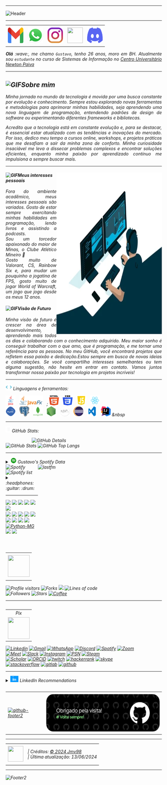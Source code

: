 <!--- Olá, esse é meu readme, fique à vontade para utilizá-lo como quiser! --> 

-----

<div>
<img align="center" alt="Header" src=""
""
"/>
</div>


-----

<div align="center">
<table>
<tr>
 <td align="center" colspan="11"></td>
</tr> 
<tr>
<td><a href="mailto:gustavoandrade2598@gmail.com" target="_blank"><img src="https://github.com/jmv98/jmv98/blob/main/img/gmail3.png?raw=true" width="50px" height="50px"/></a>
</td>
<td><a href="https://wa.link/9blocs" target="_blank"><img src="https://github.com/jmv98/jmv98/blob/main/img/wpp2.png?raw=true" width="50px" height="50px"/></a>
</td>
<td><a href="https://www.instagram.com/__andrde/" target="_blank"><img src="https://github.com/jmv98/jmv98/blob/main/img/insta2.png?raw=true" width="50px" height="50px"/></a>
</td>
<td><a href="https://www.linkedin.com/in/gustavo-luiz-andrade-costa//" target="_blank"><img src="https://github.com/jmv98/jmv98/assets/150188099/617b1f2f-5148-4db1-ab90-f8d9d1a1a78f" width="50px" height="50px"/></a>
</td>
<td><a href="https://discordapp.com/users/596849345958117400" target="_blank"><img src="https://github.com/jmv98/jmv98/blob/main/img/discord2.png?raw=true" width="50px" height="50px"/></a>
</td>
</tr>
<tr>
 <td align="center" colspan="11"></td>
</tr> 
</table>

</div>
<div align="justify">
<i><b>Olá</b> :wave:, me chamo <code>Gustavo</code>, tenho 26 anos, moro em BH. Atualmente sou <code>estudante</code> no curso de Sistemas de Informação no <a href="https://newtonpaiva.br/" target="_blank">Centro Universitário Newton Paiva</a>
</div>

-----

<h2><img height="20" alt="GIF" alt="GIF" src="https://github.com/jmv98/jmv98/blob/main/img/soulgem.gif?raw=true"/>Sobre mim</h2>

<div align="justify">
<p>
Minha jornada no mundo da tecnologia é movida por uma busca constante por evolução e conhecimento. Sempre estou explorando novas ferramentas e metodologias para aprimorar minhas habilidades, seja aprendendo uma nova linguagem de programação, entendendo padrões de design de software ou experimentando diferentes frameworks e bibliotecas. <br />

Acredito que a tecnologia está em constante evolução e, para se destacar, é essencial estar atualizado com as tendências e inovações do mercado. Por isso, dedico meu tempo a cursos online, workshops, e projetos práticos que me desafiam a sair da minha zona de conforto. Minha curiosidade insaciável me leva a dissecar problemas complexos e encontrar soluções eficientes, enquanto minha paixão por aprendizado contínuo me impulsiona a sempre buscar mais.
</p>
</div>

-----

<div>
<div>
<img align="right" alt="GIF" src="https://github.com/jmv98/jmv98/blob/main/img/dev.gif?raw=true" width="340px" height="520px"/>
</div>

<h4><img height="20" alt="GIF" src="https://github.com/jmv98/jmv98/assets/150188099/54094290-8363-4415-a401-4565a7020204"/>Meus interesses pessoais</h4>
<div align="justify">
<p> 
Fora do ambiente acadêmico, meus interesses pessoais são variados. Gosto de estar sempre exercitando minhas habilidades em programação, lendo livros e assistindo a podcasts.<br /> 
Sou um torcedor apaixonado do maior de Minas, o Clube Atlético Mineiro 🐔 <br />
Gosto muito de Valorant, CS, Rainbow Six e, para mudar um pouquinho a jogatina de FPS, gosto muito de jogar World of Warcraft, um jogo que jogo desde os meus 12 anos. <br />

<h4><img height="20" alt="GIF" src="https://github.com/jmv98/jmv98/assets/150188099/54094290-8363-4415-a401-4565a7020204"/>Visão de Futuro</h4>
<p> Minha visão de futuro é crescer na área de desenvolvimento, aprendendo mais todos os dias e colaborando com o conhecimento adquirido. Meu maior sonho é conseguir trabalhar com o que amo, que é programação, e me tornar uma referência para as pessoas.
No meu GitHub, você encontrará projetos que refletem essa paixão e dedicação.Estou sempre em busca de novas ideias e colaborações. Se você compartilha interesses semelhantes ou tem alguma sugestão, não hesite em entrar em contato. Vamos juntos transformar nossa paixão por tecnologia em projetos incríveis!


</p>
</div>
</div>

-----

<div>

<img height="20" alt="GIF" src="https://github.com/jmv98/jmv98/blob/main/img/skills.gif?raw=true"/>&nbsp;Linguagens e ferramentas:

<code><a href="https://www.java.com/pt-BR/" target="_blank"><img width="32" height="32" src="https://github.com/jmv98/jmv98/blob/main/img/java.png?raw=true"/></a></code>
&nbsp; 
<code><a href="https://openjfx.io/" target="_blank"><img height="32" src="https://github.com/jmv98/jmv98/blob/main/img/javafx.png?raw=true"/></a></code>
&nbsp; ;
<code><a href="https://www.w3schools.com/html/" target="_blank"><img width="32" height="32" src="https://github.com/jmv98/jmv98/blob/main/img/html.svg?raw=true"/></a></code>
&nbsp; 
<code><a href="https://www.w3schools.com/css/" target="_blank"><img width="32" height="32" src="https://github.com/jmv98/jmv98/blob/main/img/css.svg?raw=true"/></a></code>
&nbsp; 
<code><a href="https://www.w3schools.com/js/" target="_blank"><img width="32" height="32" src="https://github.com/jmv98/jmv98/blob/main/img/js.png?raw=true"/></a></code>
&nbsp; 
<code><a href="https://pt-br.reactjs.org/" target="_blank"><img width="32" height="32" src="https://github.com/jmv98/jmv98/blob/main/img/react.png?raw=true"/></a></code>
&nbsp;  
<code><a href="https://www.mysql.com/" target="_blank"><img width="32" height="32" src="https://github.com/jmv98/jmv98/blob/main/img/mysql.png?raw=true"/></a></code>
&nbsp; 
<code><a href="https://www.postgresql.org/" target="_blank"><img width="32" height="32" src="https://github.com/jmv98/jmv98/blob/main/img/postgresql.png?raw=true"/></a></code>
&nbsp; 
<code><a href="https://www.mongodb.com/pt-br" target="_blank"><img width="32" height="32" src="https://github.com/jmv98/jmv98/blob/main/img/mongodb.png?raw=true"/></a></code>
&nbsp; 
<code><a href="https://nodejs.org/en/" target="_blank"><img width="32" height="32" src="https://github.com/jmv98/jmv98/blob/main/img/nodejs.png?raw=true"/></a></code>
&nbsp;
<code><a href="https://nextjs.org/" target="_blank"><img width="32" height="32" src="https://github.com/jmv98/jmv98/blob/main/img/nextjs.png?raw=true"/></a></code>
&nbsp;
<code><a href="https://www.eclipse.org/downloads/" target="_blank"><img width="32" height="32" src="https://github.com/jmv98/jmv98/blob/main/img/eclipse.png?raw=true"/></a></code>
&nbsp; 
<code><a href="https://code.visualstudio.com/" target="_blank"><img width="32" height="32" src="https://github.com/vhvaz/vhvaz/blob/main/img/vs.png?raw=true"/></a></code>
&nbsp;
<code><a href="https://www.jetbrains.com/idea/" target="_blank"><img width="32" height="32" src="https://github.com/vhvaz/vhvaz/blob/main/img/intellij.png?raw=true"/></a></code>
&nbsp

-----

<img height="20" alt="GIF" src="https://github.com/jmv98/jmv98/blob/main/img/graphic.gif?raw=true"/>GitHub Stats:

<div>
<img align="right" alt="GitHub Details" width="420px" src="http://github-profile-summary-cards.vercel.app/api/cards/profile-details?username=jmv98&theme=github_dark"/>
<!--- <img alt="GitHub Commits" width="200px" src="http://github-profile-summary-cards.vercel.app/api/cards/productive-time?username=jmv98&theme=github_dark"/> -->
<img alt="GitHub Stats" width="200px" src="http://github-profile-summary-cards.vercel.app/api/cards/stats?username=jmv98&theme=github_dark"/>
<img alt="GitHub Top Langs" width="200px" src="http://github-profile-summary-cards.vercel.app/api/cards/repos-per-language?username=jmv98&theme=github_dark"/>
</div>

-----

<div>
<div>
<details>
<summary><img height="20" alt="GIF" src="https://github.com/jmv98/jmv98/blob/main/img/spotify.gif?raw=true"/> Gustavo's Spotify Data</summary>
<img src="https://data-card-for-spotify.herokuapp.com/api/card?user_id=22lih5eniohc7dawfxohlo7wy" alt="Data Card for Spotify">
</details>
</div>
<div>
<!-- <a href="https://twitter.com/joaoaramuni" target="_blank"><img align="right" width="400px" height="270px" alt="tweets" src="https://github-readme-twitter.gazf.vercel.app/api?id=joaoaramuni"/></a> -->
<a href="https://www.last.fm/pt/user/joaoaramuni" target="_blank"><img align="right" width="400px" height="270px" alt="lastfm" src="https://lastfm-recently-played.vercel.app/api?user=joaoaramuni&width=400"/></a>
</div>
<div>
<img alt="Spotify" width="200px" height="270px" src="https://spotify-github-profile.vercel.app/api/view?uid=22lih5eniohc7dawfxohlo7wy&cover_image=true&theme=default"/> &nbsp; &nbsp; 
<img alt="Spotify list" width="200px" height="270px" src="https://spotify-recently-played-readme.vercel.app/api?user=22lih5eniohc7dawfxohlo7wy&count=10"/>
</div>
<div>
<details>
<summary>:headphones: :guitar: :drum:</summary>

[Charlie Brown Jr. - Céu Azul Ao Vivo - Chegou Quem Faltava](https://github.com/jmv98/jmv98/assets/58268075/c6568311-54c8-4c00-aced-26aacd69f8a1)

</details>
</div>
</div>

-----

<div>
<table align="right">
<tr>
 <td align="center" colspan="1"></td>
</tr> 
<tr>
<td><a href="https://pythonmg.github.io/" target="_blank"><img src="https://github.com/jmv98/jmv98/blob/main/img/pythonmg.png?raw=true" width="70px" height="70px"/></a></td>
</tr>
<tr>
 <td align="center" colspan="1"></td>
</tr> 
</table>
<img src="https://img.shields.io/badge/Python-Expert-blue?logo=Python"/>
<img src="https://img.shields.io/badge/Java-Expert-blue"/>
<img src="https://img.shields.io/badge/C-Enthusiast-blue"/>
<img src="https://img.shields.io/badge/TDD-Advocate-blue"/>
<img src="https://img.shields.io/badge/Clean%20Code-Evangelist-blue"/>
<img src="https://img.shields.io/badge/Open%20Source-Lover-blue?logo=opensourceinitiative"/>
<br />
<img src="https://img.shields.io/badge/Flask-Dev-blue?logo=Flask"/>
<img src="https://img.shields.io/badge/FastAPI-Dev-blue?logo=FastAPI"/>
<img src="https://img.shields.io/badge/JavaScript-Dev-blue?logo=javascript"/>
<img src="https://img.shields.io/badge/Node.js-Dev-blue?logo=Node.js"/>
<img src="https://img.shields.io/badge/Next.js-Dev-blue?logo=Next.js"/>
<img src="https://img.shields.io/badge/AWS-Dev-blue?logo=amazonaws"/>
<img src="https://img.shields.io/badge/Docker-Dev-blue?logo=docker"/>
<img src="https://img.shields.io/badge/Grafana-Dev-blue?logo=grafana"/>
<img src="https://img.shields.io/badge/New%20Relic-Dev-blue?logo=newrelic"/>
<a href="https://github.com/pythonmg" target="_blank"><img alt="Python-MG" src="https://img.shields.io/badge/Siga%20a%20comunidade%20mineira%20de%20python%3A-Python--MG-blue?logo=Python"/></a>
<img src="https://img.shields.io/badge/OS-macOS-informational?logo=apple&logoColor=white"/>
<img src="https://img.shields.io/badge/OS-Linux-informational?logo=linux&logoColor=white"/>
<br />
<img alt="Profile visitors" src="https://komarev.com/ghpvc/?username=jmv98"/>
<img alt="Forks" src="https://img.shields.io/github/forks/jmv98/jmv98?logo=git"/>
<a href="https://stars.github.com/nominate/" target="_blank"><img src="https://img.shields.io/static/v1?label=%F0%9F%8C%9F&message=If%20useful&color=blue"/></a>
<img alt="Lines of code" src="https://img.shields.io/badge/Somando--se%20os%20reposit%C3%B3rios%3A-%2B100%20mil%20linhas%20de%20c%C3%B3digo%20compartilhadas-blue?logo=GitHub"/>
<br />
<img alt="Followers" src="https://img.shields.io/github/followers/jmv98?style=social"/>
<img alt="Stars" src="https://img.shields.io/github/stars/jmv98?style=social"/>
<a href="https://github.com/jmv98/jmv98/blob/main/img/pix10.png?raw=true" target="_blank"><img alt="Coffee" src="https://img.shields.io/badge/Buy%20me%20a%20coffee-white?logo=buymeacoffee&logoColor=black"/></a>
</div>

-----

<div>
<table align="right">
<tr>
 <td align="center" colspan="1">Pix</td>
</tr> 
<tr>
<td><img src="https://github.com/jmv98/jmv98/blob/main/img/qrcode-pix.png?raw=true" width="70px" height="70px"/></td>
</tr>
</table>
<a href="https://www.linkedin.com/in/jmv98/" target="_blank"><img alt="Linkedin" src="https://img.shields.io/badge/LinkedIn-0077B5?style=for-the-badge&logo=linkedin&logoColor=white"/></a>
<a href="mailto:jmv98@gmail.com" target="_blank"><img alt="Gmail" src="https://img.shields.io/badge/Gmail-D14836?style=for-the-badge&logo=gmail&logoColor=white"/></a>
<a href="https://wa.me/5531980402103" target="_blank"><img alt="WhatsApp" src="https://img.shields.io/badge/WhatsApp-25D366?style=for-the-badge&logo=whatsapp&logoColor=white"/></a>
<a href="https://discordapp.com/users/959151773728251914" target="_blank"><img alt="Discord" src="https://img.shields.io/badge/Discord-7289DA?style=for-the-badge&logo=discord&logoColor=white"/></a>
<a href="https://open.spotify.com/user/22lih5eniohc7dawfxohlo7wy?si=45c49575a1ba4cb7" target="_blank"><img alt="Spotify" src="https://img.shields.io/badge/Spotify-1ED760?&style=for-the-badge&logo=spotify&logoColor=white"/></a>
<a href="https://us05web.zoom.us/j/2425760565?pwd=aDR1L3RRY2x4U09iWDVTRWxxMjdmQT09" target="_blank"><img alt="Zoom" src="https://img.shields.io/badge/Zoom-2D8CFF?style=for-the-badge&logo=zoom&logoColor=white"/></a><br />
<a href="https://meet.google.com/ova-vvcq-hbx" target="_blank"><img alt="Meet" src="https://img.shields.io/badge/Google%20Meet-00897B?style=for-the-badge&logo=google-meet&logoColor=white"/></a>
<a href="https://slack.com/app_redirect?channel=UVD9N6VCL" target="_blank"><img alt="Slack" src="https://img.shields.io/badge/Slack-4A154B?style=for-the-badge&logo=slack&logoColor=white"/></a>
<a href="https://www.instagram.com/jmv98/" target="_blank"><img alt="Instagram" src="https://img.shields.io/badge/Instagram-E4405F?style=for-the-badge&logo=instagram&logoColor=white"/></a>
<a href="https://www.playstation.com/pt-br/support/account/add-friends-psn/" target="_blank"><img alt="PSN" src="https://img.shields.io/badge/PlayStation-003791?style=for-the-badge&logo=playstation&logoColor=white"/></a>
<a href="https://steamcommunity.com/id/jmv98/" target="_blank"><img alt="Steam" src="https://img.shields.io/badge/Steam-000000?style=for-the-badge&logo=steam&logoColor=white"/></a><br />
<a href="https://scholar.google.com.br/citations?user=OARYxSYAAAAJ&hl=pt-BR&oi=ao" target="_blank"><img alt="Scholar" src="https://img.shields.io/badge/Google_Scholar-4285F4?style=for-the-badge&logo=google-scholar&logoColor=white"/></a>
<a href="https://orcid.org/
0000-0001-7538-5927" target="_blank"><img alt="ORCID" src="https://img.shields.io/badge/orcid-A6CE39?style=for-the-badge&logo=orcid&logoColor=white"/></a>
<a href="https://www.twitch.tv/jmv98" target="_blank"><img alt="twitch" src="https://img.shields.io/badge/Twitch-9146FF?style=for-the-badge&logo=twitch&logoColor=white"/></a>
<a href="https://www.hackerrank.com/jmv98" target="_blank"><img alt="hackerrank" src="https://img.shields.io/badge/-Hackerrank-2EC866?style=for-the-badge&logo=HackerRank&logoColor=white"/></a>
<a href="https://join.skype.com/invite/dcKhOAFaJ5cz" target="_blank"><img alt="skype" src="https://img.shields.io/badge/Skype-00AFF0?style=for-the-badge&logo=skype&logoColor=white"/></a>
<br />
<a href="https://stackoverflow.com/users/22206141/aramuni" target="_blank"><img alt="stackoverflow" src="https://img.shields.io/badge/Stack_Overflow-FE7A16?style=for-the-badge&logo=stack-overflow&logoColor=white"/></a>
<a href="https://gitlab.com/jmv98" target="_blank"><img alt="gitlab" src="https://img.shields.io/badge/GitLab-330F63?style=for-the-badge&logo=gitlab&logoColor=white"/></a>
<a href="https://github.com/jmv98" target="_blank"><img alt="github" src="https://img.shields.io/badge/GitHub-100000?style=for-the-badge&logo=github&logoColor=white"/></a>
</div>

-----

<div>
<details>
<summary><img height="20" alt="GIF" src="https://github.com/jmv98/jmv98/blob/main/img/linkedin2.gif?raw=true"/> LinkedIn Recommendations</summary>
<div>
<table>
<tr>
 <td align="center" colspan="1"></td>
</tr> 
<tr>
<td>
<img align="center" src="https://github.com/jmv98/jmv98/blob/main/img/R1.png?raw=true" alt="R1"/>
</td>
</tr>
<tr>
<td>
<img align="center" src="https://github.com/jmv98/jmv98/blob/main/img/R2.png?raw=true" alt="R2"/>
</td>
</tr>
<tr>
<td>
<img align="center" src="https://github.com/jmv98/jmv98/blob/main/img/R3.png?raw=true" alt="R3"/>
</td>
</tr>
<tr>
<td>
<img align="center" src="https://github.com/jmv98/jmv98/blob/main/img/R4.png?raw=true" alt="R4"/>
</td>
</tr>
<tr>
<td>
<img align="center" src="https://github.com/jmv98/jmv98/blob/main/img/R5.png?raw=true" alt="R5"/>
</td>
</tr>
<tr>
<td>
<img align="center" src="https://github.com/jmv98/jmv98/blob/main/img/R6.png?raw=true" alt="R6"/>
</td>
</tr>
<tr>
 <td align="center" colspan="1"></td>
</tr> 
</table>
</div>
</details>
</div>

<div align="center">

```text

```                                        

</div>
<div>
<table>
<tr>
 <td align="center" colspan="2"></td>
</tr> 
<tr>
<td>
<a href="mailto:jmv98@gmail.com" target="_blank"><img align="center" width="400px" height="120px" src="https://github.com/jmv98/jmv98/blob/main/img/githubfooter2.png?raw=true" alt="github-footer2"/></a>
</td>
<td>
<a href="https://github.com/jmv98" target="_blank"><img align="center" width="400px" height="120px" src="https://github.com/jmv98/jmv98/blob/main/img/githubfooter1.png?raw=true" alt="github-footer1"/></a>
</td>
</tr>
<tr>
 <td align="center" colspan="2"></td>
</tr> 
</table>
</div>

-----

<div>
<table align="center">
<tr>
 <td align="center" colspan="2"></td>
</tr> 
<tr>
<td>
<a href="https://github.com/jmv98" target="_blank"><img src="https://github.com/jmv98/jmv98/blob/main/img/logo.png?raw=true" width="50px" height="50px"/></a>
</td>
<td>
| Créditos: <a href="https://github.com/jmv98" target="_blank">© 2024 Jmv98</a><br />
| Última atualização: 13/06/2024
</td>
</tr>
<tr>
 <td align="center" colspan="2"></td>
</tr> 
</table>
</div>

-----

<img align="center" alt="Footer2" src="https://capsule-render.vercel.app/api?type=waving&height=100&color=gray&section=footer"/>

<!---
<div>
<img align="center" alt="Footer" width="1200px" height="20px" src="https://github.com/jmv98/jmv98/blob/main/img/footer-gray.gif?raw=true"/>
</div>
-->

<!-- Obrigado pela visita! -->

